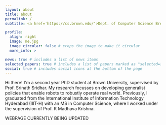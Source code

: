 ```yaml
---
layout: about
title: about
permalink: /
subtitle: <a href='https://cs.brown.edu/'>Dept. of Computer Science Brown University</a>.

profile:
  align: right
  image: me.jpg
  image_circular: false # crops the image to make it circular
  more_info: >

news: true # includes a list of news items
selected_papers: true # includes a list of papers marked as "selected={true}"
social: true # includes social icons at the bottom of the page
---
```


Hi there! I'm a second year PhD student at Brown University, supervised by Prof. Srinath Sridhar. My research focusses on developing generalist policies that enable robots to robustly operate real world. Previously, I graduated from the International Institute of Information Technology Hyderabad (IIIT-H) with an MS in Computer Science, where I worked under the supervision of Prof. K Madhava Krishna. 

WEBPAGE CURRENTLY BEING UPDATED